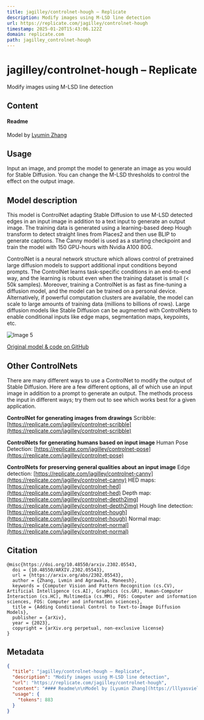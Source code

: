```yaml
---
title: jagilley/controlnet-hough – Replicate
description: Modify images using M-LSD line detection
url: https://replicate.com/jagilley/controlnet-hough
timestamp: 2025-01-20T15:43:06.122Z
domain: replicate.com
path: jagilley_controlnet-hough
---
```


# jagilley/controlnet-hough – Replicate


Modify images using M-LSD line detection


## Content

#### Readme

Model by [Lyumin Zhang](https://lllyasviel.github.io/Style2PaintsResearch/lvmin)

Usage
-----

Input an image, and prompt the model to generate an image as you would for Stable Diffusion. You can change the M-LSD thresholds to control the effect on the output image.

Model description
-----------------

This model is ControlNet adapting Stable Diffusion to use M-LSD detected edges in an input image in addition to a text input to generate an output image. The training data is generated using a learning-based deep Hough transform to detect straight lines from Places2 and then use BLIP to generate captions. The Canny model is used as a starting checkpoint and train the model with 150 GPU-hours with Nvidia A100 80G.

ControlNet is a neural network structure which allows control of pretrained large diffusion models to support additional input conditions beyond prompts. The ControlNet learns task-specific conditions in an end-to-end way, and the learning is robust even when the training dataset is small (< 50k samples). Moreover, training a ControlNet is as fast as fine-tuning a diffusion model, and the model can be trained on a personal device. Alternatively, if powerful computation clusters are available, the model can scale to large amounts of training data (millions to billions of rows). Large diffusion models like Stable Diffusion can be augmented with ControlNets to enable conditional inputs like edge maps, segmentation maps, keypoints, etc.

![Image 5](https://tjzk.replicate.delivery/markdownx/4ee8fd6d-1303-4232-a138-f961b2962cc9.png)

[Original model & code on GitHub](https://github.com/lllyasviel/ControlNet)

Other ControlNets
-----------------

There are many different ways to use a ControlNet to modify the output of Stable Diffusion. Here are a few different options, all of which use an input image in addition to a prompt to generate an output. The methods process the input in different ways; try them out to see which works best for a given application.

**ControlNet for generating images from drawings** Scribble: [https://replicate.com/jagilley/controlnet-scribble](https://replicate.com/jagilley/controlnet-scribble)

**ControlNets for generating humans based on input image** Human Pose Detection: [https://replicate.com/jagilley/controlnet-pose](https://replicate.com/jagilley/controlnet-pose)

**ControlNets for preserving general qualities about an input image** Edge detection: [https://replicate.com/jagilley/controlnet-canny](https://replicate.com/jagilley/controlnet-canny) HED maps: [https://replicate.com/jagilley/controlnet-hed](https://replicate.com/jagilley/controlnet-hed) Depth map: [https://replicate.com/jagilley/controlnet-depth2img](https://replicate.com/jagilley/controlnet-depth2img) Hough line detection: [https://replicate.com/jagilley/controlnet-hough](https://replicate.com/jagilley/controlnet-hough) Normal map: [https://replicate.com/jagilley/controlnet-normal](https://replicate.com/jagilley/controlnet-normal)

Citation
--------

```
@misc{https://doi.org/10.48550/arxiv.2302.05543,
  doi = {10.48550/ARXIV.2302.05543},
  url = {https://arxiv.org/abs/2302.05543},
  author = {Zhang, Lvmin and Agrawala, Maneesh},
  keywords = {Computer Vision and Pattern Recognition (cs.CV), Artificial Intelligence (cs.AI), Graphics (cs.GR), Human-Computer Interaction (cs.HC), Multimedia (cs.MM), FOS: Computer and information sciences, FOS: Computer and information sciences},
  title = {Adding Conditional Control to Text-to-Image Diffusion Models},
  publisher = {arXiv},
  year = {2023},
  copyright = {arXiv.org perpetual, non-exclusive license}
}
```

## Metadata

```json
{
  "title": "jagilley/controlnet-hough – Replicate",
  "description": "Modify images using M-LSD line detection",
  "url": "https://replicate.com/jagilley/controlnet-hough",
  "content": "#### Readme\n\nModel by [Lyumin Zhang](https://lllyasviel.github.io/Style2PaintsResearch/lvmin)\n\nUsage\n-----\n\nInput an image, and prompt the model to generate an image as you would for Stable Diffusion. You can change the M-LSD thresholds to control the effect on the output image.\n\nModel description\n-----------------\n\nThis model is ControlNet adapting Stable Diffusion to use M-LSD detected edges in an input image in addition to a text input to generate an output image. The training data is generated using a learning-based deep Hough transform to detect straight lines from Places2 and then use BLIP to generate captions. The Canny model is used as a starting checkpoint and train the model with 150 GPU-hours with Nvidia A100 80G.\n\nControlNet is a neural network structure which allows control of pretrained large diffusion models to support additional input conditions beyond prompts. The ControlNet learns task-specific conditions in an end-to-end way, and the learning is robust even when the training dataset is small (< 50k samples). Moreover, training a ControlNet is as fast as fine-tuning a diffusion model, and the model can be trained on a personal device. Alternatively, if powerful computation clusters are available, the model can scale to large amounts of training data (millions to billions of rows). Large diffusion models like Stable Diffusion can be augmented with ControlNets to enable conditional inputs like edge maps, segmentation maps, keypoints, etc.\n\n![Image 5](https://tjzk.replicate.delivery/markdownx/4ee8fd6d-1303-4232-a138-f961b2962cc9.png)\n\n[Original model & code on GitHub](https://github.com/lllyasviel/ControlNet)\n\nOther ControlNets\n-----------------\n\nThere are many different ways to use a ControlNet to modify the output of Stable Diffusion. Here are a few different options, all of which use an input image in addition to a prompt to generate an output. The methods process the input in different ways; try them out to see which works best for a given application.\n\n**ControlNet for generating images from drawings** Scribble: [https://replicate.com/jagilley/controlnet-scribble](https://replicate.com/jagilley/controlnet-scribble)\n\n**ControlNets for generating humans based on input image** Human Pose Detection: [https://replicate.com/jagilley/controlnet-pose](https://replicate.com/jagilley/controlnet-pose)\n\n**ControlNets for preserving general qualities about an input image** Edge detection: [https://replicate.com/jagilley/controlnet-canny](https://replicate.com/jagilley/controlnet-canny) HED maps: [https://replicate.com/jagilley/controlnet-hed](https://replicate.com/jagilley/controlnet-hed) Depth map: [https://replicate.com/jagilley/controlnet-depth2img](https://replicate.com/jagilley/controlnet-depth2img) Hough line detection: [https://replicate.com/jagilley/controlnet-hough](https://replicate.com/jagilley/controlnet-hough) Normal map: [https://replicate.com/jagilley/controlnet-normal](https://replicate.com/jagilley/controlnet-normal)\n\nCitation\n--------\n\n```\n@misc{https://doi.org/10.48550/arxiv.2302.05543,\n  doi = {10.48550/ARXIV.2302.05543},\n  url = {https://arxiv.org/abs/2302.05543},\n  author = {Zhang, Lvmin and Agrawala, Maneesh},\n  keywords = {Computer Vision and Pattern Recognition (cs.CV), Artificial Intelligence (cs.AI), Graphics (cs.GR), Human-Computer Interaction (cs.HC), Multimedia (cs.MM), FOS: Computer and information sciences, FOS: Computer and information sciences},\n  title = {Adding Conditional Control to Text-to-Image Diffusion Models},\n  publisher = {arXiv},\n  year = {2023},\n  copyright = {arXiv.org perpetual, non-exclusive license}\n}\n```",
  "usage": {
    "tokens": 883
  }
}
```
